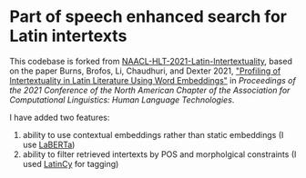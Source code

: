 # Part of speech enhanced search for Latin intertexts

This codebase is forked from [NAACL-HLT-2021-Latin-Intertextuality](https://github.com/QuantitativeCriticismLab/NAACL-HLT-2021-Latin-Intertextuality), based on the paper Burns, Brofos, Li, Chaudhuri, and Dexter 2021, ["Profiling of Intertextuality in Latin Literature Using Word Embeddings"](https://www.aclweb.org/anthology/2021.naacl-main.389/) in *Proceedings of the 2021 Conference of the North American Chapter of the Association for Computational Linguistics: Human Language Technologies*.

I have added two features: 
  1) ability to use contextual embeddings rather than static embeddings (I use [LaBERTa](https://huggingface.co/bowphs/LaBerta/tree/main))
  2) ability to filter retrieved intertexts by POS and morpholgical constraints (I used [LatinCy](https://github.com/diyclassics/llatincy) for tagging)
